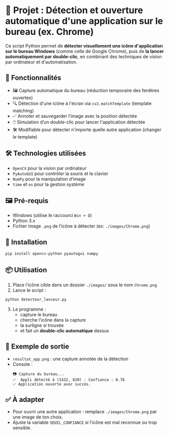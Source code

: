 
# 📂 Projet : Détection et ouverture automatique d'une application sur le bureau (ex. Chrome)

Ce script Python permet de **détecter visuellement une icône d'application sur le bureau Windows** (comme celle de Google Chrome), puis de **la lancer automatiquement par double-clic**, en combinant des techniques de vision par ordinateur et d'automatisation.

## 🚀 Fonctionnalités

- 🖼️ Capture automatique du bureau (réduction temporaire des fenêtres ouvertes)
- 🔍 Détection d'une icône à l'écran via `cv2.matchTemplate` (template matching)
- ✅ Annoter et sauvegarder l'image avec la position détectée
- 🖱️ Simulation d’un double-clic pour lancer l'application détectée
- 🛠️ Modifiable pour détecter n'importe quelle autre application (changer le template)

## 🛠️ Technologies utilisées

- `OpenCV` pour la vision par ordinateur
- `PyAutoGUI` pour contrôler la souris et le clavier
- `NumPy` pour la manipulation d’image
- `time` et `os` pour la gestion système

## 🖼️ Pré-requis

- Windows (utilise le raccourci `Win + D`)
- Python 3.x
- Fichier image `.png` de l’icône à détecter (ex: `./images/Chrome.png`)

## 🔧 Installation

```bash
pip install opencv-python pyautogui numpy
```

## 📦 Utilisation

1. Place l’icône cible dans un dossier `./images/` sous le nom `Chrome.png`
2. Lance le script :

```bash
python detecteur_lanceur.py
```

3. Le programme :
   - capture le bureau
   - cherche l’icône dans la capture
   - la surligne si trouvée
   - et fait un **double-clic automatique** dessus

## 📸 Exemple de sortie

- `resultat_app.png` : une capture annotée de la détection
- Console :
  ```
  📷 Capture du bureau...
  ✅  Appli détecté à (1432, 820) - Confiance : 0.76
  ✅ Application ouverte avec succès.
  ```

## ✅ À adapter

- Pour ouvrir une autre application : remplace `./images/Chrome.png` par une image de ton choix.
- Ajuste la variable `SEUIL_CONFIANCE` si l’icône est mal reconnue ou trop sensible.